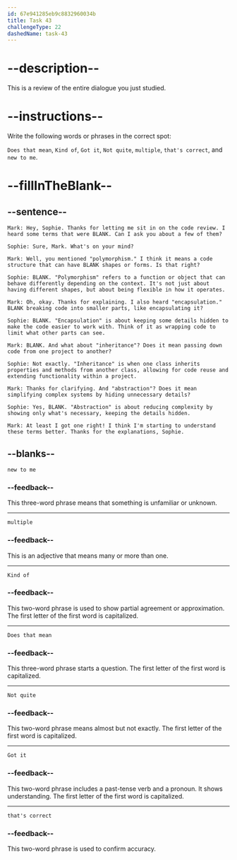 ```yaml
---
id: 67e941285eb9c8832960034b
title: Task 43
challengeType: 22
dashedName: task-43
---
```


<!-- REVIEW -->

# --description--

This is a review of the entire dialogue you just studied.

# --instructions--

Write the following words or phrases in the correct spot:

`Does that mean`, `Kind of`, `Got it`, `Not quite`, `multiple`, `that's correct`, and `new to me`.

# --fillInTheBlank--

## --sentence--

`Mark: Hey, Sophie. Thanks for letting me sit in on the code review. I heard some terms that were BLANK. Can I ask you about a few of them?`

`Sophie: Sure, Mark. What's on your mind?`

`Mark: Well, you mentioned "polymorphism." I think it means a code structure that can have BLANK shapes or forms. Is that right?`

`Sophie: BLANK. "Polymorphism" refers to a function or object that can behave differently depending on the context. It's not just about having different shapes, but about being flexible in how it operates.`

`Mark: Oh, okay. Thanks for explaining. I also heard "encapsulation." BLANK breaking code into smaller parts, like encapsulating it?`

`Sophie: BLANK. "Encapsulation" is about keeping some details hidden to make the code easier to work with. Think of it as wrapping code to limit what other parts can see.`

`Mark: BLANK. And what about "inheritance"? Does it mean passing down code from one project to another?`

`Sophie: Not exactly. "Inheritance" is when one class inherits properties and methods from another class, allowing for code reuse and extending functionality within a project.`

`Mark: Thanks for clarifying. And "abstraction"? Does it mean simplifying complex systems by hiding unnecessary details?`

`Sophie: Yes, BLANK. "Abstraction" is about reducing complexity by showing only what's necessary, keeping the details hidden.`

`Mark: At least I got one right! I think I'm starting to understand these terms better. Thanks for the explanations, Sophie.`

## --blanks--

`new to me`

### --feedback--

This three-word phrase means that something is unfamiliar or unknown.

---

`multiple`

### --feedback--

This is an adjective that means many or more than one.

---

`Kind of`

### --feedback--

This two-word phrase is used to show partial agreement or approximation. The first letter of the first word is capitalized.

---

`Does that mean`

### --feedback--

This three-word phrase starts a question. The first letter of the first word is capitalized.

---

`Not quite`

### --feedback--

This two-word phrase means almost but not exactly. The first letter of the first word is capitalized.

---

`Got it`

### --feedback--

This two-word phrase includes a past-tense verb and a pronoun. It shows understanding. The first letter of the first word is capitalized.

---

`that's correct`

### --feedback--

This two-word phrase is used to confirm accuracy.
